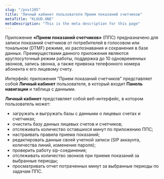 ```yaml
---
slug: "/post105"
title: "Личный кабинет пользователя Прием показаний счетчиков"
metaTitle: "KLOUD.ONE"
metaDescription: "This is the meta description for this page"
---
```


Приложение **«Прием показаний счетчиков»** (ППС) предназначено для записи показаний счетчиков от потребителей в голосовом или тональном (DTMF) режиме, их распознавания и сохранения в базе данных. Преимуществами данного приложения являются круглосуточный режим работы, поддержка до 10 одновременных звонков, запись звонка, а также привязка телефонного номера абонента к его лицевому счету.

Интерфейс приложения "Прием показаний счетчиков" представляет собой **Личный кабинет** пользователя, в который входит  **Панель навигации** и таблица с данными.

**Личный кабинет** представляет собой веб-интерфейс, в котором пользователь может:

- загружать и выгружать базы с данными о лицевых счетах и счетчиках;  
- очистить базу данных лицевых счетов и счетчиков;  
- отслеживать количество оставшихся минут по приложению ППС;  
- настраивать правила приема показаний;  
- редактировать данные своей учетной записи (SIP аккаунта, количества линий, изменение пароля);  
- проверить работу sip-соединения;  
- отслеживать количество звонков при приеме показаний за выбранные периоды;  
- просматривать отчет потраченных минут за выбранные периоды по задачам ППС. 
